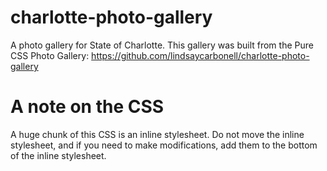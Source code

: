 # charlotte-photo-gallery
A photo gallery for State of Charlotte. This gallery was built from the Pure CSS Photo Gallery: https://github.com/lindsaycarbonell/charlotte-photo-gallery

# A note on the CSS
A huge chunk of this CSS is an inline stylesheet. Do not move the inline stylesheet, and if you need to make modifications, add them to the bottom of the inline stylesheet.
